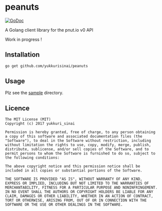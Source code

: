 # peanuts

[![GoDoc](https://godoc.org/github.com/yukkurisinai/peanuts?status.png)](https://godoc.org/github.com/yukkurisinai/peanuts)

A Golang client library for the pnut.io v0 API

Work in progress !

## Installation

```sh
go get github.com/yukkurisinai/peanuts
```

## Usage

Plz see the [sample](https://github.com/yukkurisinai/peanuts/tree/master/sample) directory.

## Licence

```
The MIT License (MIT)
Copyright (c) 2017 yukkuri_sinai

Permission is hereby granted, free of charge, to any person obtaining a copy of this software and associated documentation files (the "Software"), to deal in the Software without restriction, including without limitation the rights to use, copy, modify, merge, publish, distribute, sublicense, and/or sell copies of the Software, and to permit persons to whom the Software is furnished to do so, subject to the following conditions:

The above copyright notice and this permission notice shall be included in all copies or substantial portions of the Software.

THE SOFTWARE IS PROVIDED "AS IS", WITHOUT WARRANTY OF ANY KIND, EXPRESS OR IMPLIED, INCLUDING BUT NOT LIMITED TO THE WARRANTIES OF MERCHANTABILITY, FITNESS FOR A PARTICULAR PURPOSE AND NONINFRINGEMENT. IN NO EVENT SHALL THE AUTHORS OR COPYRIGHT HOLDERS BE LIABLE FOR ANY CLAIM, DAMAGES OR OTHER LIABILITY, WHETHER IN AN ACTION OF CONTRACT, TORT OR OTHERWISE, ARISING FROM, OUT OF OR IN CONNECTION WITH THE SOFTWARE OR THE USE OR OTHER DEALINGS IN THE SOFTWARE.
```
